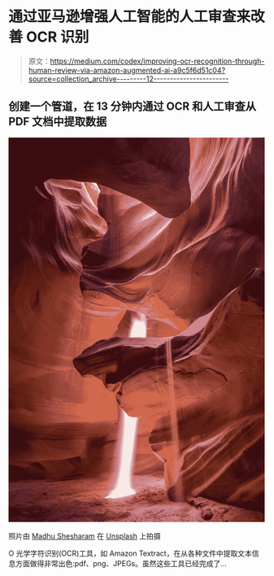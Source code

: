 # 通过亚马逊增强人工智能的人工审查来改善 OCR 识别

> 原文：<https://medium.com/codex/improving-ocr-recognition-through-human-review-via-amazon-augmented-ai-a9c5f6d51c04?source=collection_archive---------12----------------------->

## 创建一个管道，在 13 分钟内通过 OCR 和人工审查从 PDF 文档中提取数据

![](img/d94b964cceba6d1168625d71ef0068dc.png)

照片由 [Madhu Shesharam](https://unsplash.com/@madhu_shesharam?utm_source=medium&utm_medium=referral) 在 [Unsplash](https://unsplash.com?utm_source=medium&utm_medium=referral) 上拍摄

O 光学字符识别(OCR)工具，如 Amazon Textract，在从各种文件中提取文本信息方面做得非常出色:pdf、png、JPEGs。虽然这些工具已经完成了…